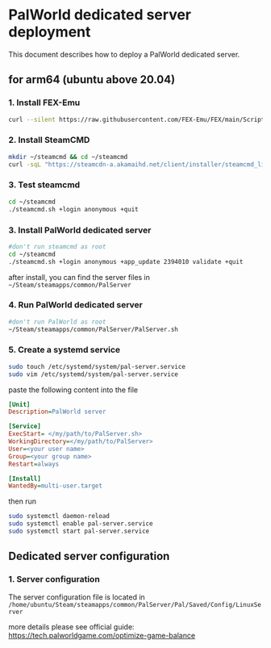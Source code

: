 PalWorld dedicated server deployment
====================================
This document describes how to deploy a PalWorld dedicated server.

## for arm64 (ubuntu above 20.04)
### 1. Install FEX-Emu
```bash
curl --silent https://raw.githubusercontent.com/FEX-Emu/FEX/main/Scripts/InstallFEX.py --output /tmp/InstallFEX.py && python3 /tmp/InstallFEX.py && rm /tmp/InstallFEX.py
```

### 2. Install SteamCMD
```bash
mkdir ~/steamcmd && cd ~/steamcmd
curl -sqL "https://steamcdn-a.akamaihd.net/client/installer/steamcmd_linux.tar.gz" | tar zxvf -
```

### 3. Test steamcmd
```bash
cd ~/steamcmd
./steamcmd.sh +login anonymous +quit
```

### 3. Install PalWorld dedicated server
```bash
#don't run steamcmd as root
cd ~/steamcmd
./steamcmd.sh +login anonymous +app_update 2394010 validate +quit
```
after install, you can find the server files in `~/Steam/steamapps/common/PalServer`

### 4. Run PalWorld dedicated server
```bash
#don't run PalWorld as root
~/Steam/steamapps/common/PalServer/PalServer.sh
```

### 5. Create a systemd service
```bash
sudo touch /etc/systemd/system/pal-server.service
sudo vim /etc/systemd/system/pal-server.service
```
paste the following content into the file

```ini
[Unit]
Description=PalWorld server

[Service]
ExecStart= </my/path/to/PalServer.sh>
WorkingDirectory=</my/path/to/PalServer>
User=<your user name>
Group=<your group name>
Restart=always

[Install]
WantedBy=multi-user.target
```
then run
```bash
sudo systemctl daemon-reload
sudo systemctl enable pal-server.service
sudo systemctl start pal-server.service
```

## Dedicated server configuration
### 1. Server configuration
The server configuration file is located in `/home/ubuntu/Steam/steamapps/common/PalServer/Pal/Saved/Config/LinuxServer`

more details please see official guide: https://tech.palworldgame.com/optimize-game-balance
